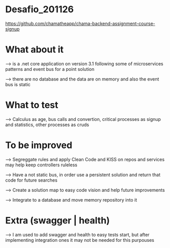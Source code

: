 # Desafio_201126
https://github.com/chamatheapp/chama-backend-assignment-course-signup

# What about it
--> is a .net core application on version 3.1 following some of microservices patterns and event bus for a point solution

--> there are no database and the data are on memory and also the event bus is static

# What to test
--> Calculus as age, bus calls and convertion, critical processes as signup and statistics, other processes as cruds

# To be improved 
--> Segreggate rules and apply Clean Code and KISS on repos and services may help keep controllers ruleless

--> Have a not static bus, in order use a persistent solution and return that code for future searches

--> Create a solution map to easy code vision and help future improvements

--> Integrate to a database and move memory repository into it

# Extra (swagger | health)
--> I am used to add swagger and health to easy tests start, but after implementing integration ones it may not be needed for this purpouses
